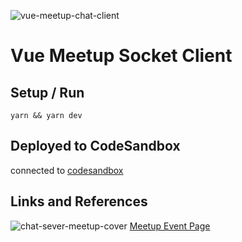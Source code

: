 ![vue-meetup-chat-client](https://github.com/dougiefresh49/vue-meetup-socket-client/assets/1434101/f2693968-ab23-46c5-b190-b44a8cf1f9ea)
# Vue Meetup Socket Client

## Setup / Run

`yarn && yarn dev`

## Deployed to CodeSandbox
connected to [codesandbox](https://codesandbox.io/s/vue-meetup-socket-client-lmcz8)

## Links and References
![chat-sever-meetup-cover](https://github.com/dougiefresh49/vue-meetup-socket-server/assets/1434101/cb02cb06-c5f2-4efc-9e9d-cfb0fdb0a084)
[Meetup Event Page](https://www.meetup.com/dallas-vue-meetup/events/276131937/)
